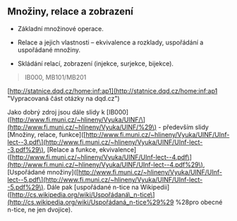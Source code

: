 ## Množiny, relace a zobrazení

* Základní množinové operace.

* Relace a jejich vlastnosti – ekvivalence a rozklady, uspořádání a uspořádané množiny.

* Skládání relací, zobrazení \(injekce, surjekce, bijekce\).

> IB000, MB101/MB201

[http://statnice.dqd.cz/home:inf:ap1](http://statnice.dqd.cz/home:inf:ap1 "Vypracovaná část otázky na dqd.cz")

Jako dobrý zdroj jsou dále slidy k \[IB000\]\([http://www.fi.muni.cz/~hlineny/Vyuka/UINF/\](http://www.fi.muni.cz/~hlineny/Vyuka/UINF/%29\) - především slidy \[Množiny, relace, funkce\]\([http://www.fi.muni.cz/~hlineny/Vyuka/UINF/UInf-lect--3.pdf\](http://www.fi.muni.cz/~hlineny/Vyuka/UINF/UInf-lect--3.pdf%29\), \[Relace a funkce, ekvivalence\]\([http://www.fi.muni.cz/~hlineny/Vyuka/UINF/UInf-lect--4.pdf\](http://www.fi.muni.cz/~hlineny/Vyuka/UINF/UInf-lect--4.pdf%29\), \[Uspořádané množiny\]\([http://www.fi.muni.cz/~hlineny/Vyuka/UINF/UInf-lect--5.pdf\](http://www.fi.muni.cz/~hlineny/Vyuka/UINF/UInf-lect--5.pdf%29\). Dále pak \[uspořádané n-tice na Wikipedii\]\([http://cs.wikipedia.org/wiki/Uspořádaná\_n-tice\](http://cs.wikipedia.org/wiki/Uspořádaná_n-tice%29%29 %28pro obecné n-tice, ne jen dvojice\).

